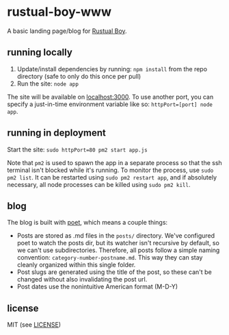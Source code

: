 # rustual-boy-www

A basic landing page/blog for [Rustual Boy](https://github.com/emu-rs/rustual-boy).

## running locally

1. Update/install dependencies by running: `npm install` from the repo directory (safe to only do this once per pull)
2. Run the site: `node app`

The site will be available on [localhost:3000](http://localhost:3000). To use another port, you can specify a just-in-time environment variable like so: `httpPort=[port] node app`.

## running in deployment

Start the site: `sudo httpPort=80 pm2 start app.js`

Note that `pm2` is used to spawn the app in a separate process so that the ssh terminal isn't blocked while it's running. To monitor the process, use `sudo pm2 list`. It can be restarted using `sudo pm2 restart app`, and if absolutely necessary, all node processes can be killed using `sudo pm2 kill`.

## blog

The blog is built with [poet](http://jsantell.github.io/poet/), which means a couple things:
- Posts are stored as .md files in the `posts/` directory. We've configured poet to watch the posts dir, but its watcher isn't recursive by default, so we can't use subdirectories. Therefore, all posts follow a simple naming convention: `category-number-postname.md`. This way they can stay cleanly organized within this single folder.
- Post slugs are generated using the title of the post, so these can't be changed without also invalidating the post url.
- Post dates use the nonintuitive American format (M-D-Y)

## license

MIT (see [LICENSE](LICENSE))
